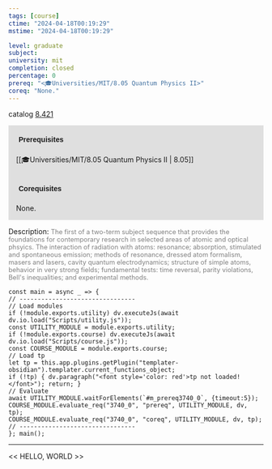 ```yaml
---
tags: [course]
ctime: "2024-04-18T00:19:29"
mstime: "2024-04-18T00:19:29"

level: graduate
subject: 
university: mit
completion: closed
percentage: 0
prereq: "<🎓Universities/MIT/8.05 Quantum Physics II>"
coreq: "None."
---
```


catalog [8.421](http://student.mit.edu/catalog/m8b.html#8.421)

<span style="display: block; padding: 15px; background-color: rgb(100, 100, 100, 0.2);"><font id="m_prereq3740_0" style="display: block; font-family: Arial, sans-serif; font-weight: bold; padding: 5px">Prerequisites</font><br><span id="prereq3740_0">[[🎓Universities/MIT/8.05 Quantum Physics II | 8.05]]</span></span>
<span style="display: block; padding: 15px; background-color: rgb(100, 100, 100, 0.2);"><font id="m_coreq3740_0" style="display: block; font-family: Arial, sans-serif; font-weight: bold; padding: 5px">Corequisites</font><br><span id="coreq3740_0">None.</span></span>

<font style="">Description:</font>
<font style="color: grey; font-size: 0.8rem;">The first of a two-term subject sequence that provides the foundations for contemporary research in selected areas of atomic and optical phsyics. The interaction of radiation with atoms: resonance; absorption, stimulated and spontaneous emission; methods of resonance, dressed atom formalism, masers and lasers, cavity quantum electrodynamics; structure of simple atoms, behavior in very strong fields; fundamental tests: time reversal, parity violations, Bell's inequalities; and experimental methods.</font>

```dataviewjs
const main = async _ => {
// --------------------------------
// Load modules
if (!module.exports.utility) dv.executeJs(await dv.io.load("Scripts/utility.js"));
const UTILITY_MODULE = module.exports.utility;
if (!module.exports.course) dv.executeJs(await dv.io.load("Scripts/course.js"));
const COURSE_MODULE = module.exports.course;
// Load tp
let tp = this.app.plugins.getPlugin("templater-obsidian").templater.current_functions_object;
if (!tp) { dv.paragraph("<font style='color: red'>tp not loaded!</font>"); return; }
// Evaluate
await UTILITY_MODULE.waitForElements(`#m_prereq3740_0`, {timeout:5});
COURSE_MODULE.evaluate_req("3740_0", "prereq", UTILITY_MODULE, dv, tp);
COURSE_MODULE.evaluate_req("3740_0", "coreq", UTILITY_MODULE, dv, tp);
// --------------------------------
}; main();
```

---

<< HELLO, WORLD >>
